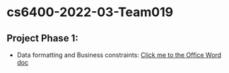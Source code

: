 # cs6400-2022-03-Team019

## Project Phase 1:

- Data formatting and Business constraints: [Click me to the Office Word doc](https://gtvault-my.sharepoint.com/:w:/r/personal/xmu35_gatech_edu/_layouts/15/doc.aspx?sourcedoc=%7B587571bf-cc4e-40fc-9d93-a08331940bbd%7D&action=edit)